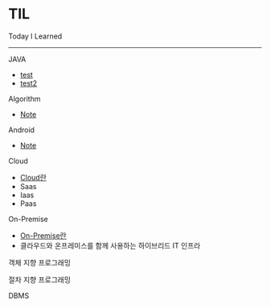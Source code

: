 # TIL
Today I Learned
***
JAVA   
* [test](https://github.com/blue00419/TIL/blob/main/Java/test.md)
* [test2](https://github.com/blue00419/TIL/blob/main/test)

Algorithm
* [Note](https://github.com/blue00419/TIL/blob/main/algorithm/note)

Android
* [Note](https://github.com/blue00419/TIL/blob/main/android/note)

Cloud
* [Cloud란](https://github.com/blue00419/TIL/blob/main/Cloud/Cloud.md)
* Saas
* Iaas
* Paas

On-Premise
* [On-Premise란](https://github.com/blue00419/TIL/blob/main/On-Premise/On-Premise)
* 클라우드와 온프레미스를 함께 사용하는 하이브리드 IT 인프라

객체 지향 프로그래밍

절차 지향 프로그래밍

DBMS


